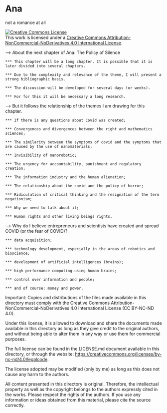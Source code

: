 # Ana
 not a romance at all
 
 <a rel="license" href="http://creativecommons.org/licenses/by-nc-nd/4.0/"><img alt="Creative Commons License" style="border-width:0" src="https://i.creativecommons.org/l/by-nc-nd/4.0/88x31.png" /></a><br />This work is licensed under a <a rel="license" href="http://creativecommons.org/licenses/by-nc-nd/4.0/">Creative Commons Attribution-NonCommercial-NoDerivatives 4.0 International License</a>.

--> About the next chapter of Ana: The Policy of Silence

    *** This chapter will be a long chapter. It is possible that it is later divided into several chapters.

    *** Due to the complexity and relevance of the theme, I will present a strong bibliographic basis.

    *** The discussion will be developed for several days (or weeks).

    *** For for this it will be necessary a long research.

--> But it follows the relationship of the themes I am drawing for this chapter.
    
    *** If there is any questions about Covid was created;

    *** Convergences and divergences between the right and mathematics sciences;

    *** The similarity between the symptoms of covid and the symptoms that are caused by the use of nanomaterials;

    *** Invisibility of nanorobotic;

    *** The urgency for accountability, punishment and regulatory creation;

    *** The information industry and the human alienation;

    *** The relationship about the covid and the policy of horror;

    *** Ridiculation of critical thinking and the resignation of the term negationism;

    *** Why we need to talk about it;

    *** Human rights and other living beings rights.

--> Why do I believe entrepreneurs and scientists have created and spread COVID (or the fear of COVID)?

    *** data acquisition;

    *** technology development, especially in the areas of robotics and bioscience;

    *** development of artificial intelligences (brains);

    *** high performance computing using human brains;

    *** control over information and people;

    *** and of course: money and power.

Important: Copies and distributions of the files made available in this directory must comply with the Creative Commons Attribution-NonCommercial-NoDerivatives 4.0 International License (CC BY-NC-ND 4.0).

Under this license, it is allowed to download and share the documents made available in this directory as long as they give credit to the original authors, and without being able to alter them in any way or use them for commercial purposes.

The full license can be found in the LICENSE.md document available in this directory, or through the website: https://creativecommons.org/licenses/by-nc-nd/4.0/legalcode.

The license adopted may be modified (only by me) as long as this does not cause any harm to the authors.

All content presented in this directory is original. Therefore, the intellectual property as well as the copyright belongs to the authors expressly cited in the works. 
Please respect the rights of the authors. If you use any information or ideas obtained from this material, please cite the source correctly.

